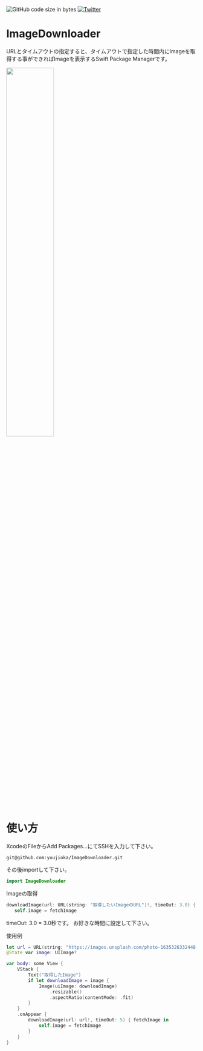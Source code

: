![GitHub code size in bytes](https://img.shields.io/github/languages/code-size/yuujioka/ImageDownloader)
[![Twitter](https://img.shields.io/twitter/url?style=social&url=https%3A%2F%2Ftwitter.com)](https://twitter.com/intent/tweet?text=Wow:&url=https%3A%2F%2Fgithub.com%2Fyuujioka%2FImageDownloader)
# ImageDownloader

URLとタイムアウトの指定すると、タイムアウトで指定した時間内にImageを取得する事ができればImageを表示するSwift Package Managerです。

<img src="https://user-images.githubusercontent.com/56917591/140612420-54bacab0-d4e0-45f3-a2ac-7df9a04b8a84.jpg" width=50%>

# 使い方

XcodeのFileからAdd Packages...にてSSHを入力して下さい。

```
git@github.com:yuujioka/ImageDownloader.git
```

その後importして下さい。

```swift
import ImageDownloader
```

Imageの取得

```swift
downloadImage(url: URL(string: "取得したいImageのURL")!, timeOut: 3.0) { fetchImage in
   self.image = fetchImage
```

timeOut: 3.0 = 3.0秒です。
お好きな時間に設定して下さい。

使用例

```swift
let url = URL(string: "https://images.unsplash.com/photo-1635326332448-1cb32649925d?ixid=MnwxMjA3fDB8MHxwaG90by1wYWdlfHx8fGVufDB8fHx8&ixlib=rb-1.2.1&auto=format&fit=crop&w=729&q=80")
@State var image: UIImage?

var body: some View {
    VStack {
        Text("取得したImage")
        if let downloadImage = image {
            Image(uiImage: downloadImage)
                .resizable()
                .aspectRatio(contentMode: .fit)
        }
    }
    .onAppear {
        downloadImage(url: url!, timeOut: 5) { fetchImage in
            self.image = fetchImage
        }
    }
}

```
